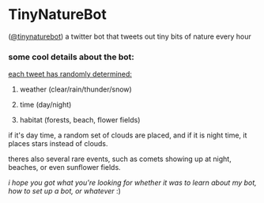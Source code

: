 # TinyNatureBot

([@tinynaturebot](https://twitter.com/tinynaturebot))
a twitter bot that tweets out tiny bits of nature every hour

<h3>some cool details about the bot:</h3>
<span style="text-decoration: underline;">each tweet has randomly determined:</span>

1. weather (clear/rain/thunder/snow)

2. time (day/night)

3. habitat (forests, beach, flower fields)


if it's day time, a random set of clouds are placed, and if it is night time, it places stars instead of clouds.

theres also several rare events, such as comets showing up at night, beaches, or even sunflower fields.

<i>i hope you got what you're looking for whether it was to learn about my bot, how to set up a bot, or whatever</i>  :)